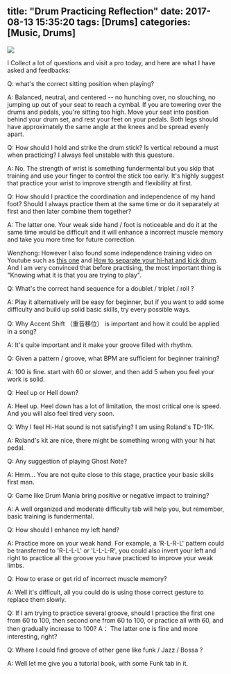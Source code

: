 title: "Drum Practicing Reflection"
date: 2017-08-13 15:35:20
tags: [Drums]
categories: [Music, Drums]
---

![](http://wenzhong.qiniudn.com/img/blog/Drums-Training-Title.jpg)

I Collect a lot of questions and visit a pro today, and here are what I have asked and feedbacks:

Q: what's the correct sitting position when playing?

A: Balanced, neutral, and centered -- no hunching over, no slouching, no jumping up out of your seat to reach a cymbal. If you are towering over the drums and pedals, you're sitting too high. Move your seat into position behind your drum set, and rest your feet on your pedals. Both legs should have approximately the same angle at the knees and be spread evenly apart.

<!-- more -->

Q: How should I hold and strike the drum stick? Is vertical rebound a must when practicing? I always feel unstable with this guesture.

A: No. The strength of wrist is something fundermental but you skip that training and use your finger to control the stick too early. It's highly suggest that practice your wrist to improve strength and flexibility at first.

Q: How should I practice the coordination and independence of my hand foot? Should I always practice them at the same time or do it separately at first and then later combine them together?

A: The latter one. Your weak side hand / foot is noticeable and do it at the same time would be difficult and it will enhance a incorrect muscle memory and take you more time for future correction.

Wenzhong: However I also found some independence training video on Youtube such as [this one](https://www.youtube.com/watch?v=Es-wac_bGIQ) and [How to separate your hi-hat and kick drum](https://www.youtube.com/watch?v=RFUb5SWabHU). And I am very convinced that before practising, the most important thing is "Knowing what it is that you are trying to play". 

Q: What's the correct hand sequence for a doublet / triplet / roll ?

A: Play it alternatively will be easy for beginner, but if you want to add some difficulty and build up solid basic skills, try every possible ways.

Q: Why Accent Shift （重音移位） is important and how it could be applied in a song?

A: It's quite important and it make your groove filled with rhythm.

Q: Given a pattern / groove, what BPM are sufficient for beginner training? 

A: 100 is fine. start with 60 or slower, and then add 5 when you feel your work is solid.

Q: Heel up or Hell down?

A: Heel up. Heel down has a lot of limitation, the most critical one is speed. And you will also feel tired very soon.

Q: Why I feel Hi-Hat sound is not satisfying? I am using Roland's TD-11K.

A: Roland's kit are nice, there might be something wrong with your hi hat pedal.

Q: Any suggestion of playing Ghost Note?

A: Hmm... You are not quite close to this stage, practice your basic skills first man.

Q: Game like Drum Mania bring positive or negative impact to training?

A: A well organized and moderate difficulty tab will help you, but remember, basic training is fundermental.

Q: How should I enhance my left hand?

A: Practice more on your weak hand. For example, a 'R-L-R-L' pattern could be transferred to 'R-L-L-L' or 'L-L-L-R', you could also invert your left and right to practice all the groove you have practiced to improve your weak limbs.

Q: How to erase or get rid of incorrect muscle memory?

A: Well it's difficult, all you could do is using those correct gesture to replace them slowly.

Q: If I am trying to practice several groove, should I practice the first one from 60 to 100, then second one from 60 to 100, or practice all with 60, and then gradually increase to 100?
A： The latter one is fine and more interesting, right?

Q: Where I could find groove of other gene like funk / Jazz / Bossa ?

A: Well let me give you a tutorial book, with some Funk tab in it.


